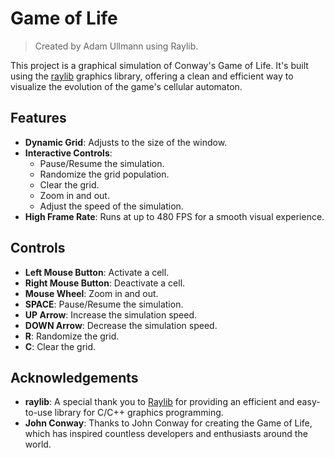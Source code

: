 # Game of Life

> Created by Adam Ullmann using Raylib.

This project is a graphical simulation of Conway's Game of Life. It's built using the [raylib](https://www.raylib.com/) graphics library, offering a clean and efficient way to visualize the evolution of the game's cellular automaton.

## Features

- **Dynamic Grid**: Adjusts to the size of the window.
- **Interactive Controls**: 
  - Pause/Resume the simulation.
  - Randomize the grid population.
  - Clear the grid.
  - Zoom in and out.
  - Adjust the speed of the simulation.
- **High Frame Rate**: Runs at up to 480 FPS for a smooth visual experience.

## Controls

- **Left Mouse Button**: Activate a cell.
- **Right Mouse Button**: Deactivate a cell.
- **Mouse Wheel**: Zoom in and out.
- **SPACE**: Pause/Resume the simulation.
- **UP Arrow**: Increase the simulation speed.
- **DOWN Arrow**: Decrease the simulation speed.
- **R**: Randomize the grid.
- **C**: Clear the grid.

## Acknowledgements

- **raylib**: A special thank you to [Raylib](https://www.raylib.com/) for providing an efficient and easy-to-use library for C/C++ graphics programming.
- **John Conway**: Thanks to John Conway for creating the Game of Life, which has inspired countless developers and enthusiasts around the world.
